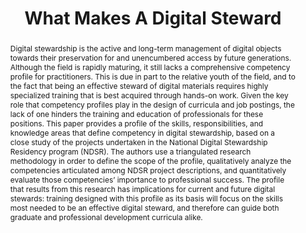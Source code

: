 ---
abstract: 'Digital stewardship is the active and long-term management of digital objects
  towards their preservation for and unencumbered access by future generations. Although
  the field is rapidly maturing, it still lacks a comprehensive competency profile
  for practitioners. This is due in part to the relative youth of the field, and to
  the fact that being an effective steward of digital materials requires highly specialized
  training that is best acquired through hands-on work. Given the key role that competency
  profiles play in the design of curricula and job postings, the lack of one hinders
  the training and education of professionals for these positions. This paper provides
  a profile of the skills, responsibilities, and knowledge areas that define competency
  in digital stewardship, based on a close study of the projects undertaken in the
  National Digital Stewardship Residency program (NDSR). The authors use a triangulated
  research methodology in order to define the scope of the profile, qualitatively
  analyze the competencies articulated among NDSR project descriptions, and quantitatively
  evaluate those competencies’ importance to professional success. The profile that
  results from this research has implications for current and future digital stewards:
  training designed with this profile as its basis will focus on the skills most needed
  to be an effective digital steward, and therefore can guide both graduate and professional
  development curricula alike.'
creators:
- Karl-Rainer Blumenthal
- Vicky Steeves
- Shira Peltzman
- Julia Kim
- Peggy Griesinger
date: null
document_url: https://services.phaidra.univie.ac.at/api/object/o:503088/download
grand_parent: iPRES
institutions: []
keywords: []
landing_page_url: https://phaidra.univie.ac.at/o:503088
language: eng
layout: publication
license: CC BY-NC-SA 3.0 AT
notes_url: null
parent: iPRES 2016
publication_type: paper
size: 292494
slides_url: null
source_name: iPRES
stream_url: null
title: What Makes A Digital Steward
year: 2016
---